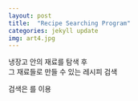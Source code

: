 ```yaml
---
layout: post
title:  "Recipe Searching Program"
categories: jekyll update
img: art4.jpg
---
```

 

냉장고 안의 재료를 탐색 후   
그 재료들로 만들 수 있는 레시피 검색   

검색은 
<Open Api>
를 이용

